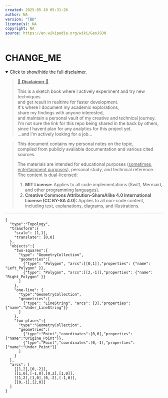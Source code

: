 ```yaml
---
created: 2025-05-10 05:31:26
author: NA
version: "TBD"
license(s): NA
copyright: NA
source: https://en.wikipedia.org/wiki/GeoJSON
---
```




# CHANGE_ME
<details open>
<summary>Click to show/hide the full disclaimer.</summary>
   
> <ins>📢 **Disclaimer** 🚨</ins>
>
> This is a sketch book where I actively experiment and try new techniques<br/>
> and get result in realtime for faster development.</br>
> It's where I document my academic explorations,</br>
> share my findings with anyone interested,</br>
> and maintain a personal vault of my creative and technical journey.</br>
> I'm not sure the link for this repo being shared in the back by others,</br>
> since I havent plan for any analytics for this project yet.</br>
> ...and I'm actively looking for a job...</br>

> This document contains my personal notes on the topic,</br>
> compiled from publicly available documentation and various cited sources.
> 
> The materials are intended for educational purposes (<ins>sometimes, entertainment purposes</ins>), personal study, and technical reference.
> The content is dual-licensed:
> 1. **MIT License:** Applies to all code implementations (Swift, Mermaid, and other programming languages).
> 2. **Creative Commons Attribution-ShareAlike 4.0 International License (CC BY-SA 4.0):** Applies to all non-code content, including text, explanations, diagrams, and illustrations.

</details>


---



```topojson
{
  "type":"Topology",
  "transform":{
    "scale": [1,1],
    "translate": [0,0]
  },
  "objects":{ 
    "two-squares":{
      "type": "GeometryCollection",
      "geometries":[
        {"type": "Polygon", "arcs":[[0,1]],"properties": {"name": "Left_Polygon" }},
        {"type": "Polygon", "arcs":[[2,-1]],"properties": {"name": "Right_Polygon" }}
      ]
    },
    "one-line": {
      "type":"GeometryCollection",
      "geometries":[
        {"type": "LineString", "arcs": [3],"properties":{"name":"Under_LineString"}}
      ]
    },
    "two-places":{
      "type":"GeometryCollection",
      "geometries":[
        {"type":"Point","coordinates":[0,0],"properties":{"name":"Origine_Point"}},
        {"type":"Point","coordinates":[0,-1],"properties":{"name":"Under_Point"}}
      ]
    }
  },
  "arcs": [
    [[1,2],[0,-2]],
    [[1,0],[-1,0],[0,2],[1,0]],
    [[1,2],[1,0],[0,-2],[-1,0]],
    [[0,-1],[2,0]]
  ]
}
```



<!-- ---
>**Licenses:**
>
>- **MIT License:**  [![License: MIT](https://img.shields.io/badge/License-MIT-yellow.svg)](LICENSE) - Full text in [LICENSE](LICENSE) file.
>
--- -->

<!-- - **Creative Commons Attribution 4.0 International:** [![License: CC BY 4.0](https://licensebuttons.net/l/by/4.0/88x31.png)](LICENSE-CC-BY) - Legal details in [LICENSE-CC-BY](LICENSE-CC-BY) and at [Creative Commons official site](http://creativecommons.org/licenses/by/4.0/). -->
